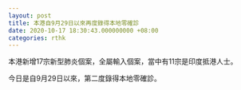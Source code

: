 ```yaml
---
layout: post
title: 本港自9月29日以來再度錄得本地零確診
date: 2020-10-17 18:30:43.000000000 +08:00
categories: rthk
---
```


本港新增17宗新型肺炎個案，全屬輸入個案，當中有11宗是印度抵港人士。

今日是自9月29日以來，第二度錄得本地零確診。
